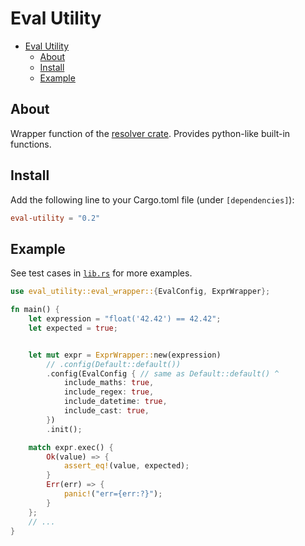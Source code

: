 # Eval Utility

<!-- TOC -->
* [Eval Utility](#eval-utility)
  * [About](#about)
  * [Install](#install)
  * [Example](#example)
<!-- TOC -->

## About

Wrapper function of the [resolver crate](https://crates.io/crates/resolver). Provides python-like built-in functions.

## Install
Add the following line to your Cargo.toml file (under `[dependencies]`):

```toml
eval-utility = "0.2"
```


## Example

See test cases in [`lib.rs`](https://github.com/floating-floaties/eval-utility/blob/main/src/lib.rs#L484) for more examples.

```rust
use eval_utility::eval_wrapper::{EvalConfig, ExprWrapper};

fn main() {
    let expression = "float('42.42') == 42.42";
    let expected = true;


    let mut expr = ExprWrapper::new(expression)
        // .config(Default::default())
        .config(EvalConfig { // same as Default::default() ^
            include_maths: true,
            include_regex: true,
            include_datetime: true,
            include_cast: true,
        })
        .init();

    match expr.exec() {
        Ok(value) => {
            assert_eq!(value, expected);
        }
        Err(err) => {
            panic!("err={err:?}");
        }
    };
    // ...
}
```

